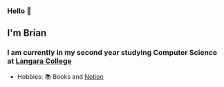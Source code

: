 ### Hello 👋

<h2> I'm Brian </h2>
<h3> I am currently in my second year studying Computer Science at <a href="https://langara.ca/">Langara College</a> </h3>

<ul>
  <li> Hobbies: 📚 Books and <a href="https://www.notion.so/" target="_blank" rel="noreferrer noopener"> Notion </a>
</ul>


<!--
**brianrahadi/brianrahadi** is a ✨ _special_ ✨ repository because its `README.md` (this file) appears on your GitHub profile.

Here are some ideas to get you started:

- 🔭 I’m currently working on ...
- 🌱 I’m currently learning ...
- 👯 I’m looking to collaborate on ...
- 🤔 I’m looking for help with ...
- 💬 Ask me about ...
- 📫 How to reach me: ...
- 😄 Pronouns: ...
- ⚡ Fun fact: ...
-->
